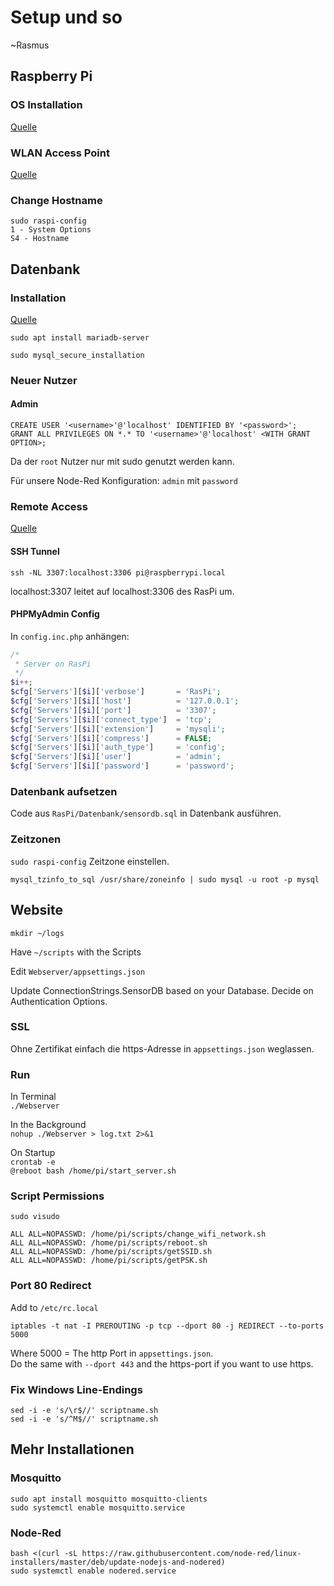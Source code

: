 # Setup und so

~Rasmus

## Raspberry Pi

### OS Installation

[Quelle](https://www.tomshardware.com/reviews/raspberry-pi-headless-setup-how-to,6028.html)

### WLAN Access Point

[Quelle](https://www.raspberrypi.org/documentation/computers/configuration.html#setting-up-a-routed-wireless-access-point)

### Change Hostname

`sudo raspi-config`  
`1 - System Options`  
`S4 - Hostname`  

## Datenbank

### Installation

[Quelle](https://raspberrytips.com/install-mariadb-raspberry-pi/)

`sudo apt install mariadb-server`

`sudo mysql_secure_installation`

### Neuer Nutzer

#### Admin

`CREATE USER '<username>'@'localhost' IDENTIFIED BY '<password>';`  
`GRANT ALL PRIVILEGES ON *.* TO '<username>'@'localhost' <WITH GRANT OPTION>;`

Da der `root` Nutzer nur mit sudo genutzt werden kann.

Für unsere Node-Red Konfiguration: `admin` mit `password`

### Remote Access

[Quelle](https://stackoverflow.com/a/23270907/12545504)

#### SSH Tunnel

`ssh -NL 3307:localhost:3306 pi@raspberrypi.local`

localhost:3307 leitet auf localhost:3306 des RasPi um.

#### PHPMyAdmin Config

In `config.inc.php` anhängen:  

```php
/*
 * Server on RasPi
 */
$i++;
$cfg['Servers'][$i]['verbose']       = 'RasPi';
$cfg['Servers'][$i]['host']          = '127.0.0.1';
$cfg['Servers'][$i]['port']          = '3307';
$cfg['Servers'][$i]['connect_type']  = 'tcp';
$cfg['Servers'][$i]['extension']     = 'mysqli';
$cfg['Servers'][$i]['compress']      = FALSE;
$cfg['Servers'][$i]['auth_type']     = 'config';
$cfg['Servers'][$i]['user']          = 'admin';
$cfg['Servers'][$i]['password']      = 'password';
```

### Datenbank aufsetzen

Code aus `RasPi/Datenbank/sensordb.sql` in Datenbank ausführen.

### Zeitzonen

`sudo raspi-config`
Zeitzone einstellen.

`mysql_tzinfo_to_sql /usr/share/zoneinfo | sudo mysql -u root -p mysql`

## Website

`mkdir ~/logs`

Have `~/scripts` with the Scripts

Edit `Webserver/appsettings.json`

Update ConnectionStrings.SensorDB based on your Database.
Decide on Authentication Options.

### SSL

Ohne Zertifikat einfach die https-Adresse in `appsettings.json` weglassen.

### Run

In Terminal  
`./Webserver`

In the Background  
`nohup ./Webserver > log.txt 2>&1`

On Startup  
`crontab -e`  
`@reboot bash /home/pi/start_server.sh`

### Script Permissions

`sudo visudo`  

```sudoers
ALL ALL=NOPASSWD: /home/pi/scripts/change_wifi_network.sh
ALL ALL=NOPASSWD: /home/pi/scripts/reboot.sh
ALL ALL=NOPASSWD: /home/pi/scripts/getSSID.sh
ALL ALL=NOPASSWD: /home/pi/scripts/getPSK.sh
```

### Port 80 Redirect

Add to `/etc/rc.local`

`iptables -t nat -I PREROUTING -p tcp --dport 80 -j REDIRECT --to-ports 5000`

Where 5000 = The http Port in `appsettings.json`.  
Do the same with `--dport 443` and the https-port if you want to use https.  

### Fix Windows Line-Endings

`sed -i -e 's/\r$//' scriptname.sh`  
`sed -i -e 's/^M$//' scriptname.sh`

## Mehr Installationen

### Mosquitto

`sudo apt install mosquitto mosquitto-clients`  
`sudo systemctl enable mosquitto.service`

### Node-Red

`bash <(curl -sL https://raw.githubusercontent.com/node-red/linux-installers/master/deb/update-nodejs-and-nodered)`  
`sudo systemctl enable nodered.service`
